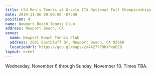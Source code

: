 ```yaml
---
title: LSU Men's Tennis at Oracle ITA National Fall Championships
date: 2019-11-06 00:00:00 -07:00
position: 4
name: Newport Beach Tennis Club
address: Newport Beach, CA
venue:
  name: Newport Beach Tennis Club
  address: 2601 Eastbluff Dr, Newport Beach, CA 92660
  locationUrl: https://goo.gl/maps/zs4A277P9kXPxoEE8
layout: event
---
```


Wednesday, November 6 through Sunday, November 10. Times TBA.
